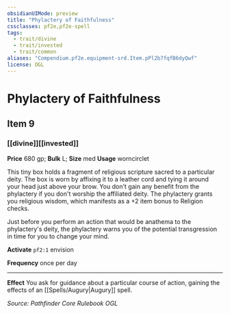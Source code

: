 ```yaml
---
obsidianUIMode: preview
title: "Phylactery of Faithfulness"
cssclasses: pf2e,pf2e-spell
tags:
  - trait/divine
  - trait/invested
  - trait/common
aliases: "Compendium.pf2e.equipment-srd.Item.pPl2b7fqfB6dyQwf"
license: OGL
---
```

# Phylactery of Faithfulness
## Item 9
### [[divine]][[invested]]


**Price** 680 gp; 
**Bulk** L; **Size** med
**Usage** worncirclet

This tiny box holds a fragment of religious scripture sacred to a particular deity. The box is worn by affixing it to a leather cord and tying it around your head just above your brow. You don't gain any benefit from the phylactery if you don't worship the affiliated deity. The phylactery grants you religious wisdom, which manifests as a +2 item bonus to Religion checks.

Just before you perform an action that would be anathema to the phylactery's deity, the phylactery warns you of the potential transgression in time for you to change your mind.

**Activate** `pf2:1` envision

**Frequency** once per day

* * *

**Effect** You ask for guidance about a particular course of action, gaining the effects of an [[Spells/Augury|Augury]] spell.

*Source: Pathfinder Core Rulebook*
*OGL*